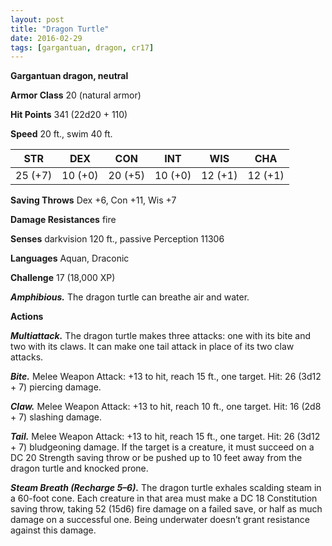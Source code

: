 ```yaml
---
layout: post
title: "Dragon Turtle"
date: 2016-02-29
tags: [gargantuan, dragon, cr17]
---
```


**Gargantuan dragon, neutral**

**Armor Class** 20 (natural armor)

**Hit Points** 341 (22d20 + 110)

**Speed** 20 ft., swim 40 ft.

|   STR   |   DEX   |   CON   |   INT   |   WIS   |   CHA   |
|:-----:|:-----:|:-----:|:-----:|:-----:|:-----:|
| 25 (+7) | 10 (+0) | 20 (+5) | 10 (+0) | 12 (+1) | 12 (+1) |

**Saving Throws** Dex +6, Con +11, Wis +7 

**Damage Resistances** fire 

**Senses** darkvision 120 ft., passive Perception 11306 

**Languages** Aquan, Draconic 

**Challenge** 17 (18,000 XP)

***Amphibious.*** The dragon turtle can breathe air and water. 

**Actions** 

***Multiattack.*** The dragon turtle makes three attacks: one with its bite and two with its claws. It can make one tail attack in place of its two claw attacks. 

***Bite.*** Melee Weapon Attack: +13 to hit, reach 15 ft., one target. Hit: 26 (3d12 + 7) piercing damage. 

***Claw.*** Melee Weapon Attack: +13 to hit, reach 10 ft., one target. Hit: 16 (2d8 + 7) slashing damage. 

***Tail.*** Melee Weapon Attack: +13 to hit, reach 15 ft., one target. Hit: 26 (3d12 + 7) bludgeoning damage. If the target is a creature, it must succeed on a DC 20 Strength saving throw or be pushed up to 10 feet away from the dragon turtle and knocked prone. 

***Steam Breath (Recharge 5–6).*** The dragon turtle exhales scalding steam in a 60-foot cone. Each creature in that area must make a DC 18 Constitution saving throw, taking 52 (15d6) fire damage on a failed save, or half as much damage on a successful one. Being underwater doesn’t grant resistance against this damage.